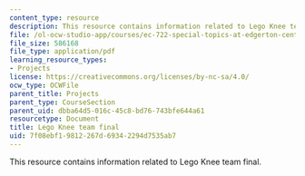 ```yaml
---
content_type: resource
description: This resource contains information related to Lego Knee team final.
file: /ol-ocw-studio-app/courses/ec-722-special-topics-at-edgerton-center-developing-world-prosthetics-spring-2010/7f08ebf19812267d69342294d7535ab7_MITEC_722S10_legoknee_fnal.pdf
file_size: 586168
file_type: application/pdf
learning_resource_types:
- Projects
license: https://creativecommons.org/licenses/by-nc-sa/4.0/
ocw_type: OCWFile
parent_title: Projects
parent_type: CourseSection
parent_uid: dbba64d5-016c-45c8-bd76-743bfe644a61
resourcetype: Document
title: Lego Knee team final
uid: 7f08ebf1-9812-267d-6934-2294d7535ab7
---
```

This resource contains information related to Lego Knee team final.